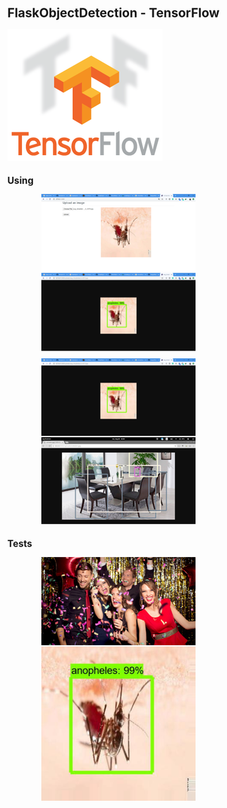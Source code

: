 # FlaskObjectDetection - TensorFlow

[![](images/logo.png)](https://www.tensorflow.org/)

## Using

<p align="center">
  <img src="images/output.jpg" width="350"/>
  <img src="images/klo.png" width="350"/>
</p>

<p align="center">
  <img src="images/klo.png" width="350"/>
  <img src="images/image6.png" width="350"/>
</p>

## Tests

<p align="center">
  <img src="tests/fiesta.jpg" width="350"/>
  <img src="uploads/aug_Anopheles2_0_4575.jpg" width="350"/>
</p>
